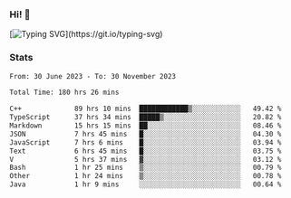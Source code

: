 ### Hi!  👋

[![Typing SVG](https://readme-typing-svg.herokuapp.com?font=Fira+Code&pause=1000&width=435&lines=Hello!+I'm+Texiwustion.)](https://git.io/typing-svg)

### Stats

<!--START_SECTION:waka-->

```txt
From: 30 June 2023 - To: 30 November 2023

Total Time: 180 hrs 26 mins

C++             89 hrs 10 mins  ████████████▒░░░░░░░░░░░░   49.42 %
TypeScript      37 hrs 34 mins  █████▒░░░░░░░░░░░░░░░░░░░   20.82 %
Markdown        15 hrs 15 mins  ██░░░░░░░░░░░░░░░░░░░░░░░   08.46 %
JSON            7 hrs 45 mins   █░░░░░░░░░░░░░░░░░░░░░░░░   04.30 %
JavaScript      7 hrs 6 mins    █░░░░░░░░░░░░░░░░░░░░░░░░   03.94 %
Text            6 hrs 45 mins   █░░░░░░░░░░░░░░░░░░░░░░░░   03.75 %
V               5 hrs 37 mins   ▓░░░░░░░░░░░░░░░░░░░░░░░░   03.12 %
Bash            1 hr 25 mins    ▒░░░░░░░░░░░░░░░░░░░░░░░░   00.79 %
Other           1 hr 24 mins    ▒░░░░░░░░░░░░░░░░░░░░░░░░   00.78 %
Java            1 hr 9 mins     ░░░░░░░░░░░░░░░░░░░░░░░░░   00.64 %
```

<!--END_SECTION:waka-->
